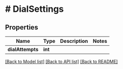 # # DialSettings

## Properties

Name | Type | Description | Notes
------------ | ------------- | ------------- | -------------
**dialAttempts** | **int** |  |

[[Back to Model list]](../../README.md#models) [[Back to API list]](../../README.md#endpoints) [[Back to README]](../../README.md)
